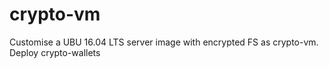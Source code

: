 # crypto-vm
Customise a UBU 16.04 LTS server image with encrypted FS as crypto-vm.
Deploy crypto-wallets
